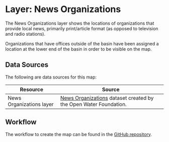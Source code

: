 # Layer: News Organizations #

The News Organizations layer shows the locations of organizations
that provide local news, primarily print/article format (as opposed to television and radio stations).

Organizations that have offices outside of the basin have been assigned a location
at the lower end of the basin in order to be visible on the map.

## Data Sources ##

The following are data sources for this map:

| **Resource** | **Source** |
| -- | -- |
| News Organizations layer | [News Organizations](https://data.openwaterfoundation.org/state/co/owf/news-orgs/) dataset created by the Open Water Foundation. |

## Workflow ##

The workflow to create the map can be found in the [GitHub repository](https://github.com/OpenWaterFoundation/owf-infomapper-co-saint-vrain/tree/master/workflow/BasinEntities/Education-Organizations).
